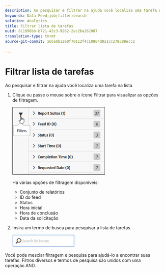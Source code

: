 ```yaml
---
description: Ao pesquisar e filtrar na ajuda você localiza uma tarefa na lista.
keywords: Data Feed;job;filter;search
solution: Analytics
title: Filtrar lista de tarefas
uuid: 811990bb-b721-42c3-9262-2ec2ba262087
translation-type: tm+mt
source-git-commit: 16ba0b12e0f70112f4c10804d0a13c278388ecc2

---
```



# Filtrar lista de tarefas

Ao pesquisar e filtrar na ajuda você localiza uma tarefa na lista.

1. Clique ou passe o mouse sobre o ícone Filtrar para visualizar as opções de filtragem.

   ![Filtro de trabalho](assets/jobs-filter.jpg)

   Há várias opções de filtragem disponíveis:

   * Conjunto de relatórios
   * ID do feed
   * Status
   * Hora inicial
   * Hora de conclusão
   * Data da solicitação

1. Insira um termo de busca para pesquisar a lista de tarefas.

   ![Pesquisar](assets/search.jpg)

Você pode mesclar filtragem e pesquisa para ajudá-lo a encontrar suas tarefas. Filtros diversos e termos de pesquisa são unidos com uma operação AND.
